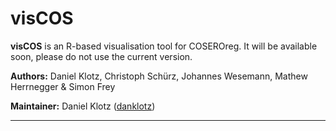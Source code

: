 # visCOS

**visCOS** is an R-based visualisation tool for COSEROreg. It will be available soon, please do not use the current version. 

**Authors:** Daniel Klotz, Christoph Schürz, Johannes Wesemann, Mathew Herrnegger & Simon Frey

**Maintainer:** Daniel Klotz ([danklotz](https://github.com/danklotz))
***

